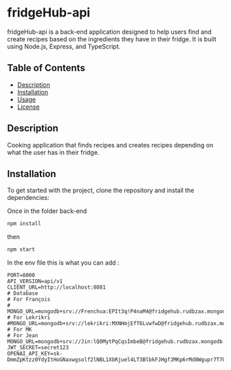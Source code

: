# fridgeHub-api

fridgeHub-api is a back-end application designed to help users find and create recipes based on the ingredients they have in their fridge. It is built using Node.js, Express, and TypeScript.

## Table of Contents

- [Description](#description)
- [Installation](#installation)
- [Usage](#usage)
- [License](#license)

## Description

Cooking application that finds recipes and creates recipes depending on what the user has in their fridge.

## Installation

To get started with the project, clone the repository and install the dependencies:

Once in the folder back-end
```bash
npm install
```
then 
```bash
npm start
```
In the env file this is what you can add : 

```env
PORT=8000
API_VERSION=api/v1
CLIENT_URL=http://localhost:8081
# Database
# For François
# MONGO_URL=mongodb+srv://Frenchua:EPIt3q!P4naM4@fridgehub.rudbzax.mongodb.net/
# For Lekrikri
#MONGO_URL=mongodb+srv://lekrikri:MXNHmjEfT6LvwfwD@fridgehub.rudbzax.mongodb.net/
# For MK
# For Jean
MONGO_URL=mongodb+srv://Jin:lQ0MytPqCqsImbeB@fridgehub.rudbzax.mongodb.net/
JWT_SECRET=secret123
OPENAI_API_KEY=sk-DmmZpKtzz0YdyItHoGNaxwgsolf2lNBL1XbRjuel4LT3BlbkFJHgfJMKp6rMd8Wgupr7T7O3F42xU93ew3tTtKH73TcA
```
